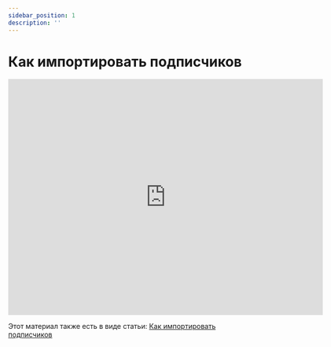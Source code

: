 ```yaml
---
sidebar_position: 1
description: ''
---
```


# Как импортировать подписчиков

<iframe
    width="640"
    height="480"
    src="https://www.youtube.com/embed/4WKN2CRsiUc"
    frameborder="0"
    allow="autoplay; encrypted-media"
    allowfullscreen
>
</iframe>

Этот материал также есть в виде статьи: [Как импортировать подписчиков](https://docs.sendsay.ru/subscribers/import-and-export/how-to-import-subscribers)
